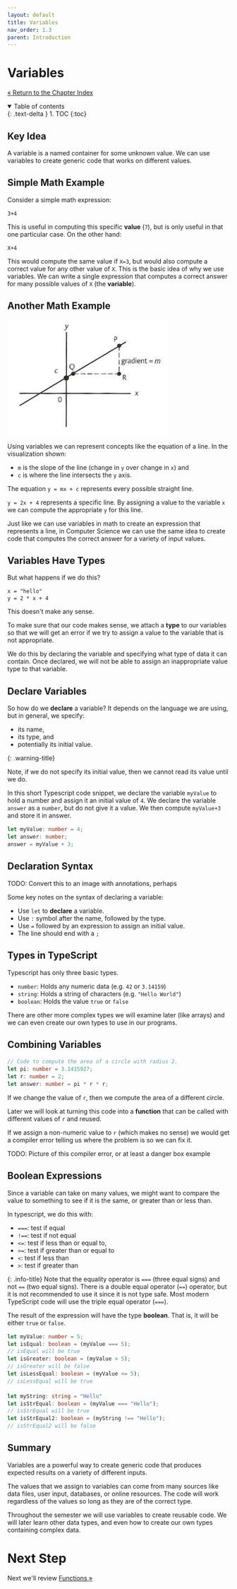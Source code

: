 ```yaml
---
layout: default
title: Variables
nav_order: 1.3
parent: Introduction
---
```


# Variables

[&laquo; Return to the Chapter Index](index.md)

<details open markdown="block">
  <summary>
    Table of contents
  </summary>
  {: .text-delta }
1. TOC
{:toc}
</details>

## Key Idea

A variable is a named container for some unknown value. We can use variables to create generic code that works on different values.

## Simple Math Example

Consider a simple math expression:

```
3+4
```

This is useful in computing this specific __value__ (`7`), but is only useful in that one particular case.
On the other hand:

```
X+4
```

This would compute the same value if `X=3`, but would also compute a correct value for any other value of `X`.
This is the basic idea of why we use variables. We can write a single expression that computes a correct answer for many possible values of `X` (the __variable__).

## Another Math Example

![Visualization of the mathematical equation of a line, representing the slope between two points P and Q offset by C](../../images/CISC181-Week%2011.png)

Using variables we can represent concepts like the equation of a line. In the visualization shown:
* `m` is the slope of the line (change in `y` over change in `x`) and 
* `c` is where the line intersects the `y` axis.

The equation `y = mx + c` represents every possible straight line.

`y = 2x + 4` represents a specific line. By assigning a value to the variable `x` we can compute the appropriate `y` for this line.

Just like we can use variables in math to create an expression that represents a line, in Computer Science we can use the same idea to create code that computes the correct answer for a variety of input values.

## Variables Have Types

But what happens if we do this?

```
x = "hello"
y = 2 * x + 4
```

This doesn't make any sense.

To make sure that our code makes sense, we attach a __type__ to our variables so that we will get an error if we try to assign a value to the variable that is not appropriate.

We do this by declaring the variable and specifying what type of data it can contain.  Once declared, we will not be able to assign an inappropriate value type to that variable.

## Declare Variables

So how do we  __declare__  a variable?
It depends on the language we are using, but in general, we specify:
* its name, 
* its type, and
* potentially its initial value.


{: .warning-title}

Note, if we do not specify its initial value, then we cannot read its value until we do.

In this short Typescript code snippet, we declare the variable `myValue` to hold a number and assign it an initial value of `4`.
We declare the variable `answer` as a `number`, but do not give it a value.
We then compute `myValue+3` and store it in answer.

```typescript
let myValue: number = 4;
let answer: number;
answer = myValue + 3;
```

## Declaration Syntax

TODO: Convert this to an image with annotations, perhaps

Some key notes on the syntax of declaring a variable:

* Use `let` to __declare__ a variable.
* Use `:` symbol after the name, followed by the type.
* Use `=` followed by an expression to assign an initial value.
* The line should end with a `;`

## Types in TypeScript

Typescript has only three basic types.

* `number`: Holds any numeric data (e.g. `42` or `3.14159`)
* `string`: Holds a string of characters (e.g. `"Hello World"`)
* `boolean`: Holds the value `true` or `false`

There are other more complex types we will examine later (like arrays) and we can even create our own types to use in our programs.

## Combining Variables

```typescript
// Code to compute the area of a circle with radius 2.
let pi: number = 3.1415927;
let r: number = 2;
let answer: number = pi * r * r;
```

If we change the value of `r`, then we compute the area of a different circle.

Later we will look at turning this code into a __function__ that can be called with different values of `r` and reused.

If we assign a non-numeric value to `r` (which makes no sense) we would get a compiler error telling us where the problem is so we can fix it.

TODO: Picture of this compiler error, or at least a danger box example

## Boolean Expressions

Since a variable can take on many values, we might want to compare the value to something to see if it is the same, or greater than or less than.

In typescript, we do this with:
* `===`: test if equal
* `!==`: test if not equal
* `<=`: test if less than or equal to,
* `>=`: test if greater than or equal to
* `<`: test if less than
* `>`: test if greater than

{: .info-title}
Note that the equality operator is `===` (three equal signs) and not `==` (two equal signs). There is a double equal operator (`==`) operator, but it is not recommended to use it since it is not type safe. Most modern TypeScript code will use the triple equal operator (`===`).

The result of the expression will have the type __boolean__.  That is, it will be either `true` or `false`.

```typescript
let myValue: number = 5;
let isEqual: boolean = (myValue === 5);
// isEqual will be true
let isGreater: boolean = (myValue > 5);
// isGreater will be false
let isLessEqual: boolean = (myValue <= 5);
// isLessEqual will be true

let myString: string = "Hello"
let isStrEqual: boolean = (myValue === "Hello");
// isStrEqual will be true
let isStrEqual2: boolean = (myString !== "Hello");
// isStrEqual2 will be false
```

## Summary

Variables are a powerful way to create generic code that produces expected results on a variety of different inputs.

The values that we assign to variables can come from many sources like data files, user input, databases, or online resources.  The code will work regardless of the values so long as they are of the correct type.

Throughout the semester we will use variables to create reusable code.  We will later learn other data types, and even how to create our own types containing complex data.

# Next Step

Next we'll review [Functions &raquo;](../1-introduction/functions.md)